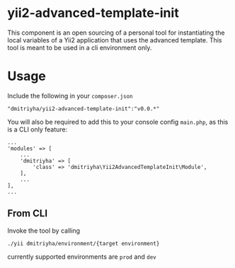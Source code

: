 # yii2-advanced-template-init
This component is an open sourcing of a personal tool for instantiating the local variables of a Yii2 application that uses the advanced template. 
This tool is meant to be used in a cli environment only.

# Usage
Include the following in your `composer.json`

    "dmitriyha/yii2-advanced-template-init":"v0.0.*"
    
You will also be required to add this to your console config `main.php`, as this is a CLI only feature:

    ...
    'modules' => [
        ...
        'dmitriyha' => [
            'class' => 'dmitriyha\Yii2AdvancedTemplateInit\Module',
        ],
        ...
    ],
    ...
    
## From CLI
Invoke the tool by calling
    
    ./yii dmitriyha/environment/{target environment}
    
currently supported environments are `prod` and `dev`
